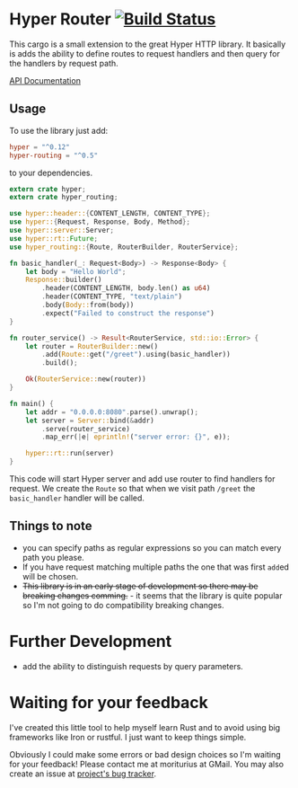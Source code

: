 # Hyper Router [![Build Status](https://travis-ci.com/tsharp/hyper-routing.svg?branch=master)](https://travis-ci.com/tsharp/hyper-routing)

This cargo is a small extension to the great Hyper HTTP library. It basically is
adds the ability to define routes to request handlers and then query for the handlers
by request path.

[API Documentation](https://docs.rs/hyper-routing/latest/hyper_routing/)

## Usage

To use the library just add:

```toml
hyper = "^0.12"
hyper-routing = "^0.5"
```

to your dependencies.

```rust
extern crate hyper;
extern crate hyper_routing;

use hyper::header::{CONTENT_LENGTH, CONTENT_TYPE};
use hyper::{Request, Response, Body, Method};
use hyper::server::Server;
use hyper::rt::Future;
use hyper_routing::{Route, RouterBuilder, RouterService};

fn basic_handler(_: Request<Body>) -> Response<Body> {
    let body = "Hello World";
    Response::builder()
        .header(CONTENT_LENGTH, body.len() as u64)
        .header(CONTENT_TYPE, "text/plain")
        .body(Body::from(body))
        .expect("Failed to construct the response")
}

fn router_service() -> Result<RouterService, std::io::Error> {
    let router = RouterBuilder::new()
        .add(Route::get("/greet").using(basic_handler))
        .build();

    Ok(RouterService::new(router))
}

fn main() {
    let addr = "0.0.0.0:8080".parse().unwrap();
    let server = Server::bind(&addr)
        .serve(router_service)
        .map_err(|e| eprintln!("server error: {}", e));

    hyper::rt::run(server)
}
```

This code will start Hyper server and add use router to find handlers for request.
We create the `Route` so that when we visit path `/greet` the `basic_handler` handler
will be called.

## Things to note

- you can specify paths as regular expressions so you can match every path you please.
- If you have request matching multiple paths the one that was first `add`ed will be chosen.
- ~~This library is in an early stage of development so there may be breaking changes comming.~~ -
  it seems that the library is quite popular so I'm not going to do compatibility breaking changes.

# Further Development

- add the ability to distinguish requests by query parameters.

# Waiting for your feedback

I've created this little tool to help myself learn Rust and to avoid using big frameworks
like Iron or rustful. I just want to keep things simple.

Obviously I could make some errors or bad design choices so I'm waiting for your feedback!
Please contact me at moriturius at GMail. You may also create an issue at [project's bug tracker](https://github.com/tsharp/hyper-routing/issues).
